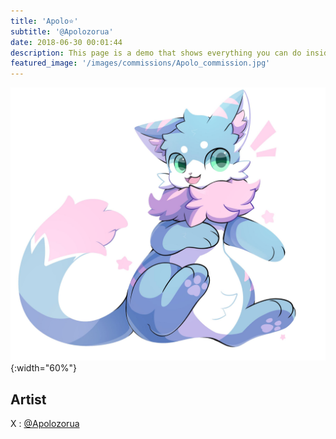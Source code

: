 ```yaml
---
title: 'Apolo⭐'
subtitle: '@Apolozorua'
date: 2018-06-30 00:01:44
description: This page is a demo that shows everything you can do inside portfolio and blog posts.
featured_image: '/images/commissions/Apolo_commission.jpg'
---
```


![](/images/commissions/Apolo_commission.jpg){:width="60%"}

## Artist

X : [@Apolozorua](https://twitter.com/Apolozorua)